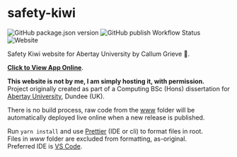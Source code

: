 ﻿# safety-kiwi

![GitHub package.json version](https://img.shields.io/github/package-json/v/jamiegluk/safety-kiwi?color=blue)
![GitHub publish Workflow Status](https://img.shields.io/github/workflow/status/jamiegluk/safety-kiwi/Publish%20Website?label=publish)
![Website](https://img.shields.io/website?url=https%3A%2F%2Fmemes.jamiegl.com%2Fkiwi%2F)

Safety Kiwi website for Abertay University by Callum Grieve 🥝.

**[Click to View App Online](https://memes.jamiegl.com/kiwi)**.

**This website is not by me, I am simply hosting it, with permission.**  
Project originally created as part of a Computing BSc (Hons) dissertation for [Abertay University](https://abertay.ac.uk), Dundee (UK).

There is no build process, raw code from the [www](www) folder will be automatically deployed live online when a new release is published.

Run `yarn install` and use [Prettier](https://prettier.io) (IDE or cli) to format files in root.  
Files in _www_ folder are excluded from formatting, as-original.  
Preferred IDE is [VS Code](https://code.visualstudio.com/).
